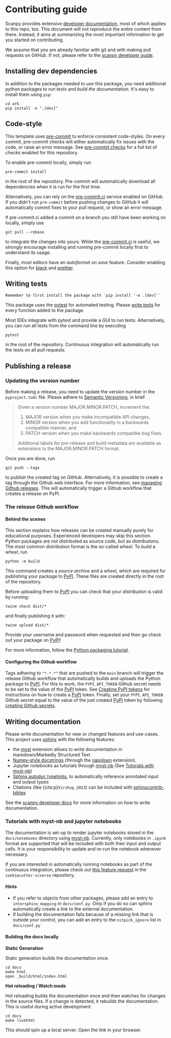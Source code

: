 # Contributing guide

Scanpy provides extensive [developer documentation][scanpy developer guide], most of which applies to this repo, too.
This document will not reproduce the entire content from there. Instead, it aims at summarizing the most important
information to get you started on contributing.

We assume that you are already familiar with git and with making pull requests on GitHub. If not, please refer
to the [scanpy developer guide][].

## Installing dev dependencies

In addition to the packages needed to _use_ this package, you need additional python packages to _run tests_ and _build
the documentation_. It's easy to install them using `pip`:

```shell
cd ark
pip install -e ".[dev]"
```

## Code-style

This template uses [pre-commit][] to enforce consistent code-styles. On every commit, pre-commit checks will either
automatically fix issues with the code, or raise an error message. See [pre-commit checks](template_usage.md#pre-commit-checks) for
a full list of checks enabled for this repository.

To enable pre-commit locally, simply run

```shell
pre-commit install
```

in the root of the repository. Pre-commit will automatically download all dependencies when it is run for the first time.

Alternatively, you can rely on the [pre-commit.ci][] service enabled on GitHub. If you didn't run `pre-commit` before
pushing changes to GitHub it will automatically commit fixes to your pull request, or show an error message.

If pre-commit.ci added a commit on a branch you still have been working on locally, simply use

```shell
git pull --rebase
```

to integrate the changes into yours.
While the [pre-commit.ci][] is useful, we strongly encourage installing and running pre-commit locally first to understand its usage.

Finally, most editors have an _autoformat on save_ feature. Consider enabling this option for [black][black-editors]
and [prettier][prettier-editors].

[black-editors]: https://black.readthedocs.io/en/stable/integrations/editors.html
[prettier-editors]: https://prettier.io/docs/en/editors.html

## Writing tests

```{note}
Remember to first install the package with `pip install '-e .[dev]'`
```

This package uses the [pytest][] for automated testing. Please [write tests][scanpy-test-docs] for every function added
to the package.

Most IDEs integrate with pytest and provide a GUI to run tests. Alternatively, you can run all tests from the
command line by executing

```shell
pytest
```

in the root of the repository. Continuous integration will automatically run the tests on all pull requests.

[scanpy-test-docs]: https://scanpy.readthedocs.io/en/latest/dev/testing.html#writing-tests

## Publishing a release

### Updating the version number

Before making a release, you need to update the version number in the `pyproject.toml` file. Please adhere to [Semantic Versioning][semver], in brief

> Given a version number MAJOR.MINOR.PATCH, increment the:
>
> 1.  MAJOR version when you make incompatible API changes,
> 2.  MINOR version when you add functionality in a backwards compatible manner, and
> 3.  PATCH version when you make backwards compatible bug fixes.
>
> Additional labels for pre-release and build metadata are available as extensions to the MAJOR.MINOR.PATCH format.

Once you are done, run

```
git push --tags
```

to publish the created tag on GitHub. Alternatively, it is possible to create a tag through the Github web interface. For more information, see [managing Github releases][]. This will automatically trigger a Github workflow that creates a release on PyPI.

### The release Github workflow

#### Behind the scenes

This section explains how releases can be created manually purely for educational purposes. Experienced developers may skip this section.
Python packages are not distributed as source code, but as _distributions_. The most common distribution format is the so-called _wheel_. To build a _wheel_, run

```shell
python -m build
```

This command creates a _source archive_ and a _wheel_, which are required for publishing your package to [PyPI][]. These files are created directly in the root of the repository.

Before uploading them to [PyPI][] you can check that your _distribution_ is valid by running:

```shell
twine check dist/*
```

and finally publishing it with:

```shell
twine upload dist/*
```

Provide your username and password when requested and then go check out your package on [PyPI][]!

For more information, follow the [Python packaging tutorial][].

#### Configuring the Github workflow

Tags adhering to `"*.*.*"` that are pushed to the `main` branch will trigger the release Github workflow that automatically builds and uploads the Python package to [PyPI][].
For this to work, the `PYPI_API_TOKEN` Github secret needs to be set to the value of the [PyPI][] token.
See [Creating PyPI tokens][] for instructions on how to create a [PyPI][] token.
Finally, set your `PYPI_API_TOKEN` Github secret equal to the value of the just created [PyPI][] token by following [creating Github secrets][].

[creating github secrets]: https://docs.github.com/en/actions/security-guides/encrypted-secrets
[creating pypi tokens]: https://pypi.org/help/#apitoken
[managing github releases]: https://docs.github.com/en/repositories/releasing-projects-on-github/managing-releases-in-a-repository
[python packaging tutorial]: https://packaging.python.org/en/latest/tutorials/packaging-projects/#generating-distribution-archives
[pypi-feature-request]: https://github.com/scverse/cookiecutter-scverse/issues/88

## Writing documentation

Please write documentation for new or changed features and use-cases. This project uses [sphinx][] with the following features:

-   the [myst][] extension allows to write documentation in markdown/Markedly Structured Text
-   [Numpy-style docstrings][numpydoc] (through the [napoloen][numpydoc-napoleon] extension).
-   Jupyter notebooks as tutorials through [myst-nb][] (See [Tutorials with myst-nb](#tutorials-with-myst-nb-and-jupyter-notebooks))
-   [Sphinx autodoc typehints][], to automatically reference annotated input and output types
-   Citations (like {cite:p}`Virshup_2023`) can be included with [sphinxcontrib-bibtex](https://sphinxcontrib-bibtex.readthedocs.io/)

See the [scanpy developer docs](https://scanpy.readthedocs.io/en/latest/dev/documentation.html) for more information
on how to write documentation.

### Tutorials with myst-nb and jupyter notebooks

The documentation is set-up to render jupyter notebooks stored in the `docs/notebooks` directory using [myst-nb][].
Currently, only notebooks in `.ipynb` format are supported that will be included with both their input and output cells.
It is your responsibility to update and re-run the notebook whenever necessary.

If you are interested in automatically running notebooks as part of the continuous integration, please check
out [this feature request](https://github.com/scverse/cookiecutter-scverse/issues/40) in the `cookiecutter-scverse`
repository.

#### Hints

-   If you refer to objects from other packages, please add an entry to `intersphinx_mapping` in `docs/conf.py`. Only
    if you do so can sphinx automatically create a link to the external documentation.
-   If building the documentation fails because of a missing link that is outside your control, you can add an entry to
    the `nitpick_ignore` list in `docs/conf.py`

#### Building the docs locally

**Static Generation**

Static generation builds the documentation once.

```shell
cd docs
make html
open _build/html/index.html
```

**Hot reloading / Watch mode**

Hot reloading builds the documentation once and then watches for changes in the source files.
If a change is detected, it rebuilds the documentation. This is useful during active development.
```shell
cd docs
make livehtml
```

This should spin up a local server. Open the link in your browser.

<!-- Links -->

[scanpy developer guide]: https://scanpy.readthedocs.io/en/latest/dev/index.html
[cookiecutter-scverse-instance]: https://cookiecutter-scverse-instance.readthedocs.io/en/latest/template_usage.html
[github quickstart guide]: https://docs.github.com/en/get-started/quickstart/create-a-repo?tool=webui
[codecov]: https://about.codecov.io/sign-up/
[codecov docs]: https://docs.codecov.com/docs
[codecov bot]: https://docs.codecov.com/docs/team-bot
[codecov app]: https://github.com/apps/codecov
[pre-commit.ci]: https://pre-commit.ci/
[readthedocs.org]: https://readthedocs.org/
[myst-nb]: https://myst-nb.readthedocs.io/en/latest/
[jupytext]: https://jupytext.readthedocs.io/en/latest/
[pre-commit]: https://pre-commit.com/
[anndata]: https://github.com/scverse/anndata
[mudata]: https://github.com/scverse/mudata
[pytest]: https://docs.pytest.org/
[semver]: https://semver.org/
[sphinx]: https://www.sphinx-doc.org/en/master/
[myst]: https://myst-parser.readthedocs.io/en/latest/intro.html
[numpydoc-napoleon]: https://www.sphinx-doc.org/en/master/usage/extensions/napoleon.html
[numpydoc]: https://numpydoc.readthedocs.io/en/latest/format.html
[sphinx autodoc typehints]: https://github.com/tox-dev/sphinx-autodoc-typehints
[pypi]: https://pypi.org/
